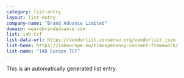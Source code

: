 ```yaml
---
category: list-entry
layout: list-entry
company-name: "Brand Advance Limited"
domain: wearebrandadvance.com
list: iab-tcf
list-data-url: https://vendorlist.consensu.org/vendorlist.json
list-home: https://iabeurope.eu/transparency-consent-framework/
list-name: "IAB Europe TCF"
---
```


This is an automatically generated list entry.
